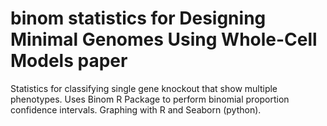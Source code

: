 # binom statistics for Designing Minimal Genomes Using Whole-Cell Models paper
Statistics for classifying single gene knockout that show multiple phenotypes. Uses Binom R Package to perform binomial proportion confidence intervals. Graphing with R and Seaborn (python).

